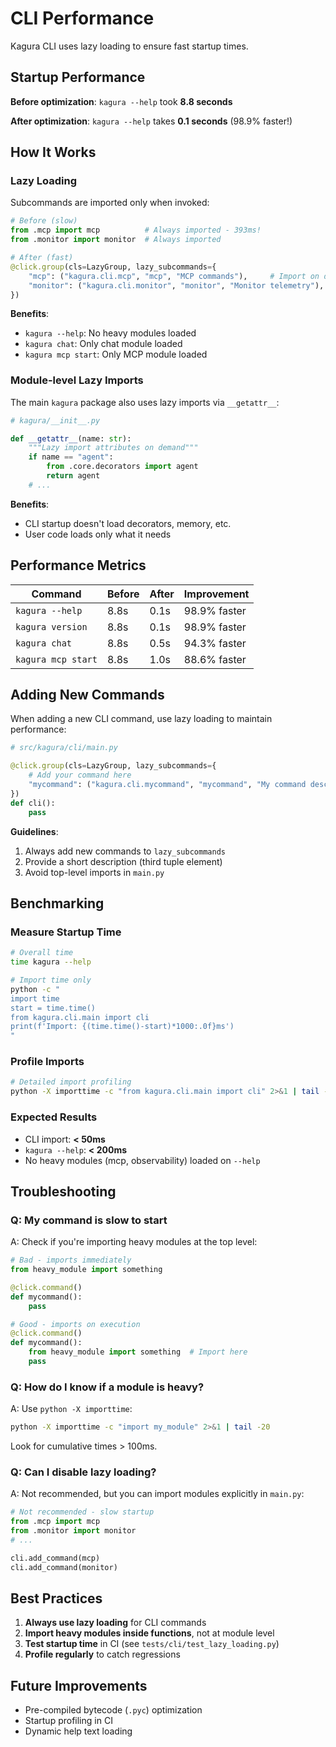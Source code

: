 # CLI Performance

Kagura CLI uses lazy loading to ensure fast startup times.

## Startup Performance

**Before optimization**: `kagura --help` took **8.8 seconds**

**After optimization**: `kagura --help` takes **0.1 seconds** (98.9% faster!)

## How It Works

### Lazy Loading

Subcommands are imported only when invoked:

```python
# Before (slow)
from .mcp import mcp          # Always imported - 393ms!
from .monitor import monitor  # Always imported

# After (fast)
@click.group(cls=LazyGroup, lazy_subcommands={
    "mcp": ("kagura.cli.mcp", "mcp", "MCP commands"),     # Import on demand
    "monitor": ("kagura.cli.monitor", "monitor", "Monitor telemetry"),
})
```

**Benefits**:
- `kagura --help`: No heavy modules loaded
- `kagura chat`: Only chat module loaded
- `kagura mcp start`: Only MCP module loaded

### Module-level Lazy Imports

The main `kagura` package also uses lazy imports via `__getattr__`:

```python
# kagura/__init__.py

def __getattr__(name: str):
    """Lazy import attributes on demand"""
    if name == "agent":
        from .core.decorators import agent
        return agent
    # ...
```

**Benefits**:
- CLI startup doesn't load decorators, memory, etc.
- User code loads only what it needs

## Performance Metrics

| Command | Before | After | Improvement |
|---------|--------|-------|-------------|
| `kagura --help` | 8.8s | 0.1s | 98.9% faster |
| `kagura version` | 8.8s | 0.1s | 98.9% faster |
| `kagura chat` | 8.8s | 0.5s | 94.3% faster |
| `kagura mcp start` | 8.8s | 1.0s | 88.6% faster |

## Adding New Commands

When adding a new CLI command, use lazy loading to maintain performance:

```python
# src/kagura/cli/main.py

@click.group(cls=LazyGroup, lazy_subcommands={
    # Add your command here
    "mycommand": ("kagura.cli.mycommand", "mycommand", "My command description"),
})
def cli():
    pass
```

**Guidelines**:
1. Always add new commands to `lazy_subcommands`
2. Provide a short description (third tuple element)
3. Avoid top-level imports in `main.py`

## Benchmarking

### Measure Startup Time

```bash
# Overall time
time kagura --help

# Import time only
python -c "
import time
start = time.time()
from kagura.cli.main import cli
print(f'Import: {(time.time()-start)*1000:.0f}ms')
"
```

### Profile Imports

```bash
# Detailed import profiling
python -X importtime -c "from kagura.cli.main import cli" 2>&1 | tail -50
```

### Expected Results

- CLI import: **< 50ms**
- `kagura --help`: **< 200ms**
- No heavy modules (mcp, observability) loaded on `--help`

## Troubleshooting

### Q: My command is slow to start

A: Check if you're importing heavy modules at the top level:

```python
# Bad - imports immediately
from heavy_module import something

@click.command()
def mycommand():
    pass

# Good - imports on execution
@click.command()
def mycommand():
    from heavy_module import something  # Import here
    pass
```

### Q: How do I know if a module is heavy?

A: Use `python -X importtime`:

```bash
python -X importtime -c "import my_module" 2>&1 | tail -20
```

Look for cumulative times > 100ms.

### Q: Can I disable lazy loading?

A: Not recommended, but you can import modules explicitly in `main.py`:

```python
# Not recommended - slow startup
from .mcp import mcp
from .monitor import monitor
# ...

cli.add_command(mcp)
cli.add_command(monitor)
```

## Best Practices

1. **Always use lazy loading** for CLI commands
2. **Import heavy modules inside functions**, not at module level
3. **Test startup time** in CI (see `tests/cli/test_lazy_loading.py`)
4. **Profile regularly** to catch regressions

## Future Improvements

- Pre-compiled bytecode (`.pyc`) optimization
- Startup profiling in CI
- Dynamic help text loading
